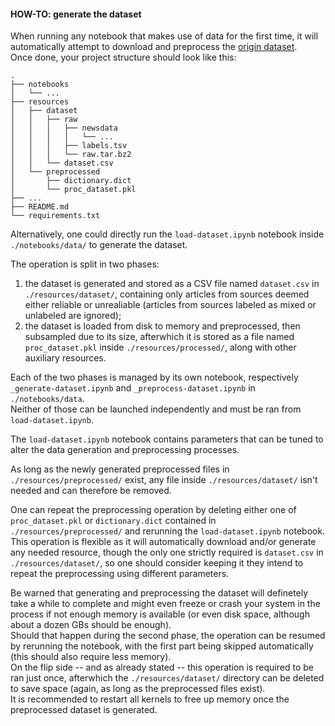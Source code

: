 #### HOW-TO: generate the dataset

When running any notebook that makes use of data for the first time, it will automatically attempt to download and preprocess the [origin dataset](https://doi.org/10.7910/DVN/CHMUYZ). \
Once done, your project structure should look like this:

```
.
├── notebooks
│   └── ...
├── resources
│   ├── dataset
│   │   ├── raw
│   │   │   ├── newsdata
│   │   │   │   └── ...
│   │   │   ├── labels.tsv
│   │   │   └── raw.tar.bz2
│   │   └── dataset.csv    
│   └── preprocessed
│       ├── dictionary.dict
│       └── proc_dataset.pkl
├── ...
├── README.md
└── requirements.txt
```

Alternatively, one could directly run the `load-dataset.ipynb` notebook inside `./notebooks/data/` to generate the dataset.

The operation is split in two phases:
1. the dataset is generated and stored as a CSV file named `dataset.csv` in `./resources/dataset/`, containing only articles from sources deemed either reliable or unrealiable (articles from sources labeled as mixed or unlabeled are ignored);
2. the dataset is loaded from disk to memory and preprocessed, then subsampled due to its size, afterwhich it is stored as a file named `proc_dataset.pkl` inside `./resources/processed/`, along with other auxiliary resources.

Each of the two phases is managed by its own notebook, respectively `_generate-dataset.ipynb` and `_preprocess-dataset.ipynb` in `./notebooks/data`. \
Neither of those can be launched independently and must be ran from `load-dataset.ipynb`.

The `load-dataset.ipynb` notebook contains parameters that can be tuned to alter the data generation and preprocessing processes. 

As long as the newly generated preprocessed files in `./resources/preprocessed/` exist, any file inside `./resources/dataset/` isn't needed and can therefore be removed.

One can repeat the preprocessing operation by deleting either one of `proc_dataset.pkl` or `dictionary.dict` contained in `./resources/preprocessed/` and rerunning the `load-dataset.ipynb` notebook. \
This operation is flexible as it will automatically download and/or generate any needed resource, though the only one strictly required is `dataset.csv` in `./resources/dataset/`, so one should consider keeping it they intend to repeat the preprocessing using different parameters.

Be warned that generating and preprocessing the dataset will definetely take a while to complete and might even freeze or crash your system in the process if not enough memory is available (or even disk space, although about a dozen GBs should be enough). \
Should that happen during the second phase, the operation can be resumed by rerunning the notebook, with the first part being skipped automatically (this should also require less memory). \
On the flip side -- and as already stated -- this operation is required to be ran just once, afterwhich the `./resources/dataset/` directory can be deleted to save space (again, as long as the preprocessed files exist). \
It is recommended to restart all kernels to free up memory once the preprocessed dataset is generated.
